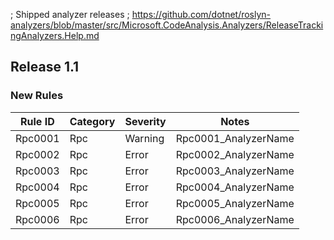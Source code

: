 ﻿; Shipped analyzer releases
; https://github.com/dotnet/roslyn-analyzers/blob/master/src/Microsoft.CodeAnalysis.Analyzers/ReleaseTrackingAnalyzers.Help.md

## Release 1.1

### New Rules

| Rule ID | Category | Severity | Notes                |
|---------|----------|----------|----------------------|
| Rpc0001 | Rpc      | Warning  | Rpc0001_AnalyzerName |
| Rpc0002 | Rpc      | Error    | Rpc0002_AnalyzerName |
| Rpc0003 | Rpc      | Error    | Rpc0003_AnalyzerName |
| Rpc0004 | Rpc      | Error    | Rpc0004_AnalyzerName |
| Rpc0005 | Rpc      | Error    | Rpc0005_AnalyzerName |
| Rpc0006 | Rpc      | Error    | Rpc0006_AnalyzerName |